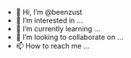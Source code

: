 - 👋 Hi, I’m @beenzust
- 👀 I’m interested in ...
- 🌱 I’m currently learning ...
- 💞️ I’m looking to collaborate on ...
- 📫 How to reach me ...

<!---
beenzust/beenzust is a ✨ special ✨ repository because its `README.md` (this file) appears on your GitHub profile.
You can click the Preview link to take a look at your changes.
--->

